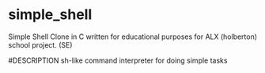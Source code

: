 # simple_shell

Simple Shell Clone in C written for educational purposes for ALX (holberton) school project. (SE)

#DESCRIPTION
sh-like command interpreter for doing simple tasks


